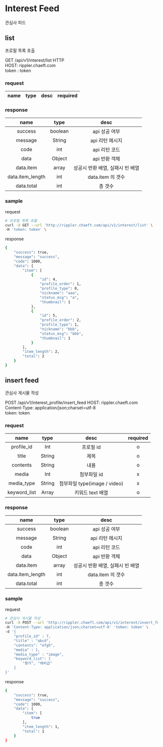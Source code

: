 # Interest Feed

관심사 피드

## list
 
프로필 목록 호출

GET /api/v1/interest/list HTTP  
HOST: rippler.chaeft.com    
token : token

### request

|name|type|desc|required|
|:---:|:---:|:---:|:---:|

### response

|name|type|desc|
|:---:|:---:|:---:|
|success|boolean|api 성공 여부|
|message|String|api 리턴 메시지|
|code|int|api 리턴 코드|
|data|Object|api 반환 객체|
|data.item|array|성공시 반환 배열, 실패시 빈 배열|
|data.item_length|int| data.item 의 갯수 |
|data.total|int| 총 갯수 |

### sample

request  
```bash
# 프로필 목록 호출
curl -X GET --url 'http://rippler.chaeft.com/api/v1/interest/list' \
-H 'token: token' \
```

response  
```bash
{
    "success": true,
    "message": "success",
    "code": 1000,
    "data": {
        "item": [
            {
                "id": 4,
                "profile_order": 1,
                "profile_type": 0,
                "nickname": "aaa",
                "status_msg": "a",
                "thumbnail": 1
            },
            {
                "id": 5,
                "profile_order": 2,
                "profile_type": 1,
                "nickname": "bbb",
                "status_msg": "bbb",
                "thumbnail": 1
            }
        ],
        "item_length": 2,
        "total": 2
    }
}
```



## insert feed

관심사 게시물 작성

POST /api/v1/interest_profile/insert_feed
HOST: rippler.chaeft.com    
Content-Type: application/json;charset=utf-8    
token: token

### request

|name|type|desc|required|
|:---:|:---:|:---:|:---:|
|profile_id|Int| 프로필 id |o|
|title|String| 제목 |o|
|contents|String| 내용 |o|
|media|Int| 첨부파일 id |x|
|media_type|String| 첨부파일 type(image / video) |x|
|keyword_list|Array| 키워드 text 배열 |o|


### response

|name|type|desc|
|:---:|:---:|:---:|
|success|boolean|api 성공 여부|
|message|String|api 리턴 메시지|
|code|int|api 리턴 코드|
|data|Object|api 반환 객체|
|data.item|array|성공시 반환 배열, 실패시 빈 배열|
|data.item_length|int| data.item 의 갯수 |
|data.total|int| 총 갯수 |

### sample

request  
```bash
# 관심사 게시물 작성
curl -X POST --url 'http://rippler.chaeft.com/api/v1/interest/insert_feed' \
-H 'Content-Type: application/json;charset=utf-8' 'token: token' \
-d '{
    "profile_id" : 7,
    "title" : "abcd",
    "contents": "efgh",
    "media" : 1,
    "media_type" : "image",
    "keyword_list": [
        "평가", "헤비급"
    ]
}'
```

response  
```bash
{
    "success": true,
    "message": "success",
    "code": 1000,
    "data": {
        "item": [
            true
        ],
        "item_length": 1,
        "total": 1
    }
}
```



